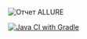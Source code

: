 ![Отчет ALLURE](https://github.com/user-attachments/assets/a0d6ed41-4682-4cfb-a5e3-916eb20cacb2)

[![Java CI with Gradle](https://github.com/Dekaterina/TaskOnePatterns/actions/workflows/gradle.yml/badge.svg)](https://github.com/Dekaterina/TaskOnePatterns/actions/workflows/gradle.yml)
